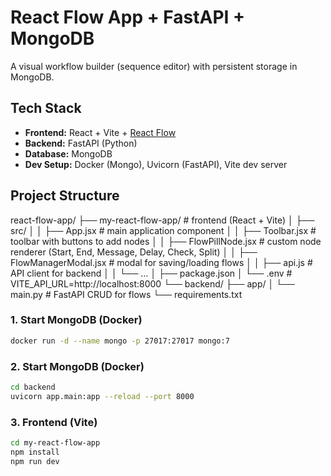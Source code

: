 # React Flow App + FastAPI + MongoDB

A visual workflow builder (sequence editor) with persistent storage in MongoDB.

## Tech Stack
- **Frontend:** React + Vite + [React Flow](https://reactflow.dev)
- **Backend:** FastAPI (Python)
- **Database:** MongoDB
- **Dev Setup:** Docker (Mongo), Uvicorn (FastAPI), Vite dev server

## Project Structure

react-flow-app/
├── my-react-flow-app/        # frontend (React + Vite)
│   ├── src/
│   │   ├── App.jsx           # main application component
│   │   ├── Toolbar.jsx       # toolbar with buttons to add nodes
│   │   ├── FlowPillNode.jsx  # custom node renderer (Start, End, Message, Delay, Check, Split)
│   │   ├── FlowManagerModal.jsx # modal for saving/loading flows
│   │   ├── api.js            # API client for backend
│   │   └── …
│   ├── package.json
│   └── .env                  # VITE_API_URL=http://localhost:8000
└── backend/
├── app/
│   └── main.py           # FastAPI CRUD for flows
└── requirements.txt


### 1. Start MongoDB (Docker)
```bash
docker run -d --name mongo -p 27017:27017 mongo:7
```

### 2. Start MongoDB (Docker)
```bash
cd backend
uvicorn app.main:app --reload --port 8000
```

### 3. Frontend (Vite)
```bash
cd my-react-flow-app
npm install
npm run dev
```